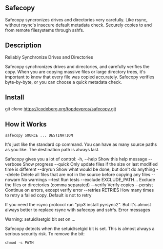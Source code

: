 Safecopy
--------

Safecopy syncronizes drives and directories very carefully. Like rsync, without rsync's insecure default metadata check. Securely copies to and from remote filesystems through sshfs.

Description
-----------

Reliably Synchronize Drives and Directories

Safecopy synchronizes drives and directories, and carefully verifies the copy. When you are copying massive files or large directory trees, it's important to know that every file was copied accurately. Safecopy verifies byte-by-byte, or you can choose a quick metadata check.


Install
-------

git clone https://codeberg.org/topdevpros/safecopy.git


How it Works
------------

    safecopy SOURCE ... DESTINATION

It's just like the standard cp command. You can have as many source paths as you like. The destination path is always last.

Safecopy gives you a lot of control:
  -h, --help                Show this help message
  --verbose                 Show progress
  --quick               Only update files if the size or last modified time is different
  --dryrun              Show what would be done, but don't do anything
  --delete              Delete all files that are not in the source before copying any files
  --nowarn              No warnings
  --test                Run tests
  --exclude EXCLUDE_PATH...   Exclude the files or directories (comma separated)
  --verify              Verify copies
  --persist             Continue on errors, except verify error
  --retries RETRIES     How many times to retry a failed copy. Default is not to retry

If you need the rsync protocol run "pip3 install pyrsync2". But it's almost always better to replace rsync with safecopy and sshfs.
Error messages

Warning: setuid/setgid bit set on ...

Safecopy detects when the setuid/setgid bit is set. This is almost always a serious security risk. To remove the bit:

    chmod -s PATH
